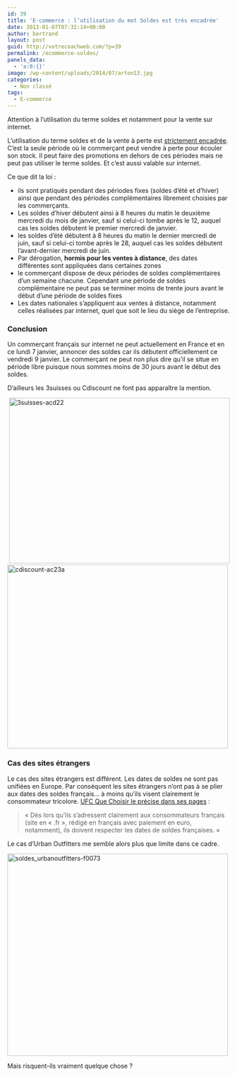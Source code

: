```yaml
---
id: 39
title: 'E-commerce : l’utilisation du mot Soldes est très encadrée'
date: 2013-01-07T07:32:14+00:00
author: bertrand
layout: post
guid: http://votrecoachweb.com/?p=39
permalink: /ecommerce-soldes/
panels_data:
  - 'a:0:{}'
image: /wp-content/uploads/2014/07/arton13.jpg
categories:
  - Non classé
tags:
  - E-commerce
---
```

<div>
<div dir="ltr">

Attention à l’utilisation du terme soldes et notamment pour la vente sur internet.

</div>
</div>
<div>
<div dir="ltr">

L’utilisation du terme soldes et de la vente à perte est <a href="http://www.economie.gouv.fr/dgccrf/consommation/Pratiques-commerciales/Soldes" rel="external">strictement encadrée</a>. C’est la seule période où le commerçant peut vendre à perte pour écouler son stock. Il peut faire des promotions en dehors de ces périodes mais ne peut pas utiliser le terme soldes. Et c’est aussi valable sur internet.

Ce que dit la loi :
<ul>
	<li>ils sont pratiqués pendant des périodes fixes (soldes d’été et d’hiver) ainsi que pendant des périodes complémentaires librement choisies par les commerçants.</li>
	<li>Les soldes d’hiver débutent ainsi à 8 heures du matin le deuxième mercredi du mois de janvier, sauf si celui-ci tombe après le 12, auquel cas les soldes débutent le premier mercredi de janvier.</li>
	<li>les soldes d’été débutent à 8 heures du matin le dernier mercredi de juin, sauf si celui-ci tombe après le 28, auquel cas les soldes débutent l’avant-dernier mercredi de juin.</li>
	<li>Par dérogation, <strong>hormis pour les ventes à distance</strong>, des dates différentes sont appliquées dans certaines zones</li>
	<li>le commerçant dispose de deux périodes de soldes complémentaires d’un semaine chacune. Cependant une période de soldes complémentaire ne peut pas se terminer moins de trente jours avant le début d’une période de soldes fixes</li>
	<li>Les dates nationales s’appliquent aux ventes à distance, notamment celles réalisées par internet, quel que soit le lieu du siège de l’entreprise.</li>
</ul>
<h3>Conclusion</h3>
Un commerçant français sur internet ne peut actuellement en France et en ce lundi 7 janvier, annoncer des soldes car ils débutent officiellement ce vendredi 9 janvier. Le commerçant ne peut non plus dire qu’il se situe en période libre puisque nous sommes moins de 30 jours avant le début des soldes.

D’ailleurs les 3suisses ou Cdiscount ne font pas apparaître la mention.

<dl><dt> <a href="http://votrecoachweb.com/wp-content/uploads/2014/07/3suisses-acd22.jpg"><img class="alignnone size-full wp-image-43" src="http://votrecoachweb.com/wp-content/uploads/2014/07/3suisses-acd22.jpg" alt="3suisses-acd22" width="500" height="375" /></a></dt><dt><a href="http://votrecoachweb.com/wp-content/uploads/2014/07/cdiscount-ac23a.jpg"><img class="alignnone size-full wp-image-42" src="http://votrecoachweb.com/wp-content/uploads/2014/07/cdiscount-ac23a.jpg" alt="cdiscount-ac23a" width="500" height="416" /></a></dt></dl>
<h3>Cas des sites étrangers</h3>
Le cas des sites étrangers est différent. Les dates de soldes ne sont pas unifiées en Europe. Par conséquent les sites étrangers n’ont pas à se plier aux dates des soldes français… à moins qu’ils visent clairement le consommateur tricolore. <a href="http://www.quechoisir.org/commerce/actualite-e-commerce-encore-trop-de-fraudes" rel="external">UFC Que Choisir le précise dans ses pages</a> :
<blockquote>« Dès lors qu’ils s’adressent clairement aux consommateurs français (site en « .fr », rédigé en français avec paiement en euro, notamment), ils doivent respecter les dates de soldes françaises. »</blockquote>
Le cas d’Urban Outfitters me semble alors plus que limite dans ce cadre.

<dl><dt><img class="alignnone size-full wp-image-41" src="http://votrecoachweb.com/wp-content/uploads/2014/07/soldes_urbanoutfitters-f0073.jpg" alt="soldes_urbanoutfitters-f0073" width="500" height="458" /></dt></dl>Mais risquent-ils vraiment quelque chose ?

</div>
</div>